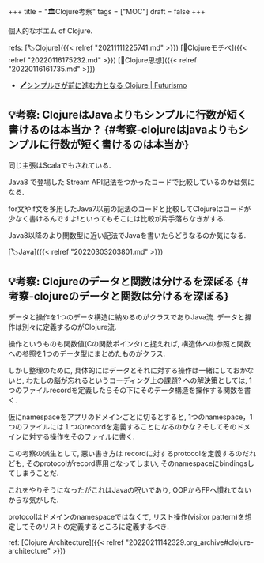 +++
title = "🏛Clojure考察"
tags = ["MOC"]
draft = false
+++

個人的なポエム of Clojure.

refs: [🏷Clojure]({{< relref "20211111225741.md" >}}) [📝Clojureモチベ]({{< relref "20220116175232.md" >}}) [📝Clojure思想]({{< relref "20220116161735.md" >}})

-   [🖊シンプルさが前に進む力となる Clojure | Futurismo](https://futurismo.biz/archives/4649/)


## 💡考察: ClojureはJavaよりもシンプルに行数が短く書けるのは本当か？ {#考察-clojureはjavaよりもシンプルに行数が短く書けるのは本当か}

同じ主張はScalaでもされている.

Java8 で登場した Stream API記法をつかったコードで比較しているのかは気になる.

for文やif文を多用したJava7以前の記法のコードと比較してClojureはコードが少なく書けるんですよ!といってもそこには比較が片手落ちなきがする.

Java8以降のより関数型に近い記法でJavaを書いたらどうなるのか気になる.

[🏷Java]({{< relref "20220303203801.md" >}})


## 💡考察: Clojureのデータと関数は分けるを深ぼる {#考察-clojureのデータと関数は分けるを深ぼる}

データと操作を1つのデータ構造に納めるのがクラスでありJava流.
データと操作は別々に定義するのがClojure流.

操作というものも関数値(Cの関数ポインタ)と捉えれば,
構造体への参照と関数への参照を1つのデータ型にまとめたものがクラス.

しかし整理のために, 具体的にはデータとそれに対する操作は一緒にしておかないと,
わたしの脳が忘れるというコーディング上の課題? への解決策としては,
1つのファイルrecordを定義したらその下にそのデータ構造を操作する関数を書く.

仮にnamespaceをアプリのドメインごとに切るとすると,
1つのnamespace，1つのファイルには１つのrecordを定義することになるのかな？そしてそのドメインに対する操作をそのファイルに書く.

この考察の派生として, 悪い書き方は recordに対するprotocolを定義するのだれども,
そのprotocolがrecord専用となってしまい, そのnamespaceにbindingsしてしまうことだ.

これをやりそうになったがこれはJavaの呪いであり,
OOPからFPへ慣れてないからな気がした.

protocolはドメインのnamespaceではなくて,
リスト操作(visitor pattern)を想定してそのリストの定義するところに定義するべき.

ref: [Clojure Architecture]({{< relref "20220211142329.org_archive#clojure-architecture" >}})
